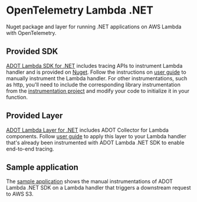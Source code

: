 # OpenTelemetry Lambda .NET

Nuget package and layer for running .NET applications on AWS Lambda with OpenTelemetry.

## Provided SDK

[ADOT Lambda SDK for .NET](https://github.com/open-telemetry/opentelemetry-dotnet-contrib/tree/main/src/OpenTelemetry.Contrib.Instrumentation.AWSLambda) includes tracing APIs to instrument Lambda handler and is provided on [Nuget](https://www.nuget.org/packages/OpenTelemetry.Contrib.Instrumentation.AWSLambda/1.1.0-beta1). Follow the instructions on [user guide](https://aws-otel.github.io/docs/getting-started/lambda/lambda-dotnet#instrumentation) to manually instrument the Lambda handler.
For other instrumentations, such as http, you'll need to include the corresponding library instrumentation from the [instrumentation project](https://github.com/open-telemetry/opentelemetry-dotnet) and modify your code to initialize it in your function.

## Provided Layer

[ADOT Lambda Layer for .NET](https://aws-otel.github.io/docs/getting-started/lambda/lambda-dotnet#lambda-layer) includes ADOT Collector for Lambda components. Follow [user guide](https://aws-otel.github.io/docs/getting-started/lambda/lambda-dotnet#enable-tracing) to apply this layer to your Lambda handler that's already been instrumented with ADOT Lambda .NET SDK to enable end-to-end tracing.

## Sample application

The [sample application](https://github.com/lupengamzn/opentelemetry-lambda/blob/main/dotnet/sample-apps/aws-sdk/wrapper/SampleApps/AwsSdkSample/Function.cs) shows the manual instrumentations of ADOT Lambda .NET SDK on a Lambda handler that triggers a downstream request to AWS S3.
